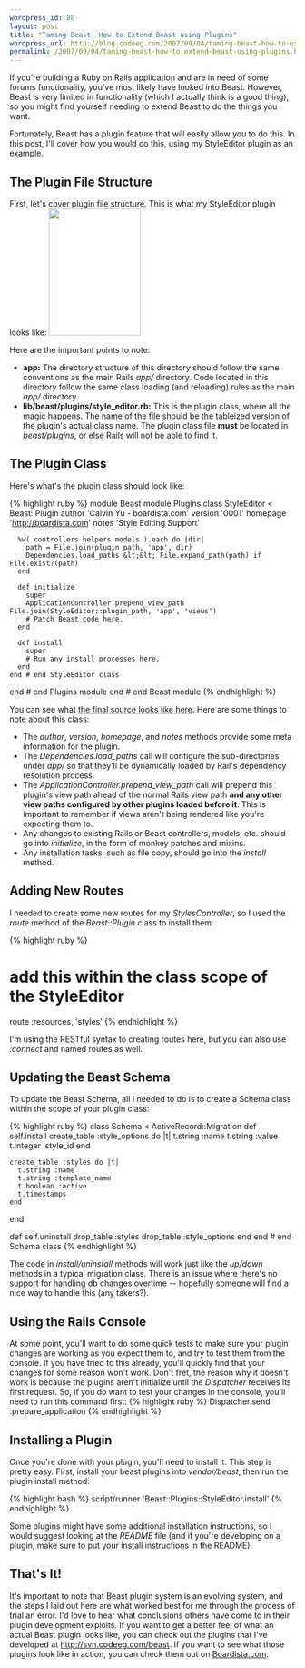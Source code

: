```yaml
--- 
wordpress_id: 80
layout: post
title: "Taming Beast: How to Extend Beast using Plugins"
wordpress_url: http://blog.codeeg.com/2007/09/04/taming-beast-how-to-extend-beast-using-plugins/
permalink: /2007/09/04/taming-beast-how-to-extend-beast-using-plugins.html
---
```

If you're building a Ruby on Rails application and are in need of some forums functionality, you've most likely have looked into Beast.  However, Beast is very limited in functionality (which I actually think is a good thing), so you might find yourself needing to extend Beast to do the things you want.

Fortunately, Beast has a plugin feature that will easily allow you to do this.  In this post, I'll cover how you would do this, using my StyleEditor plugin as an example.
<h2>The Plugin File Structure</h2>
First, let's cover plugin file structure.  This is what my StyleEditor plugin looks like:

<img class="alignnone size-full wp-image-112" src="/images/wp/beast_plugin_dir_structure.png" alt="" width="162" height="223" />

Here are the important points to note:
<ul>
	<li><strong>app:</strong> The directory structure of this directory should follow the same conventions as the main Rails <em>app/</em> directory.  Code located in this directory follow the same class loading (and reloading) rules as the main <em>app/</em> directory.</li>
	<li><strong>lib/beast/plugins/style_editor.rb:</strong> This is the plugin class, where all the magic happens.  The name of the file should be the tableized version of the plugin's actual class name.  The plugin class file <strong>must</strong> be located in <em>beast/plugins</em>, or else Rails will not be able to find it.</li>
</ul>
<h2>The Plugin Class</h2>
Here's what's the plugin class should look like:

{% highlight ruby %}
module Beast
  module Plugins
    class StyleEditor < Beast::Plugin
      author 'Calvin Yu - boardista.com'
      version '0001'
      homepage 'http://boardista.com'
      notes 'Style Editing Support'

      %w( controllers helpers models ).each do |dir|
        path = File.join(plugin_path, 'app', dir)
        Dependencies.load_paths &lt;&lt; File.expand_path(path) if File.exist?(path)
      end

      def initialize
        super
        ApplicationController.prepend_view_path File.join(StyleEditor::plugin_path, 'app', 'views')
        # Patch Beast code here.
      end

      def install
        super
        # Run any install processes here.
      end
    end # end StyleEditor class
  end # end Plugins module
end # end Beast module
{% endhighlight %}

You can see what <a href="http://svn.codeeg.com/beast/style_editor/lib/beast/plugins/style_editor.rb">the final source looks like here</a>.  Here are some things to note about this class:
<ul>
	<li>The <em>author</em>, <em>version</em>, <em>homepage</em>, and <em>notes</em> methods provide some meta information for the plugin.</li>
	<li>The <em>Dependencies.load_paths</em> call will configure the sub-directories under <em>app/</em> so that they'll be dynamically loaded by Rail's dependency resolution process.</li>
	<li>The <em>ApplicationController.prepend_view_path</em> call will prepend this plugin's view path ahead of the normal Rails view path <strong>and any other view paths configured by other plugins loaded before it</strong>.  This is important to remember if views aren't being rendered like you're expecting them to.</li>
	<li>Any changes to existing Rails or Beast controllers, models, etc. should go into <em>initialize</em>, in the form of monkey patches and mixins.</li>
	<li>Any installation tasks, such as file copy, should go into the <em>install</em> method.</li>
</ul>
<h2>Adding New Routes</h2>
I needed to create some new routes for my <em>StylesController</em>, so I used the <em>route</em> method of the <em>Beast::Plugin</em> class to install them:

{% highlight ruby %}
# add this within the class scope of the StyleEditor
route :resources, 'styles'
{% endhighlight %}

I'm using the RESTful syntax to creating routes here, but you can also use <em>:connect</em> and named routes as well.
<h2>Updating the Beast Schema</h2>
To update the Beast Schema, all I needed to do is to create a Schema class within the scope of your plugin class:

{% highlight ruby %}
class Schema < ActiveRecord::Migration
  def self.install
    create_table :style_options do |t|
      t.string :name
      t.string :value
      t.integer :style_id
    end

    create_table :styles do |t|
      t.string :name
      t.string :template_name
      t.boolean :active
      t.timestamps
    end
  end

  def self.uninstall
    drop_table :styles
    drop_table :style_options
  end
end # end Schema class
{% endhighlight %}

The code in <em>install/uninstall</em> methods will work just like the <em>up/down</em> methods in a typical migration class.  There is an issue where there's no support for handling db changes overtime -- hopefully someone will find a nice way to handle this (any takers?).
<h2>Using the Rails Console</h2>
At some point, you'll want to do some quick tests to make sure your plugin changes are working as you expect them to, and try to test them from the console.  If you have tried to this already, you'll quickly find that your changes for some reason won't work.  Don't fret, the reason why it doesn't work is because the plugins aren't initialize until the <em>Dispatcher</em> receives its first request.  So, if you do want to test your changes in the console, you'll need to run this command first:
{% highlight ruby %}
Dispatcher.send :prepare_application
{% endhighlight %}
<h2>Installing a Plugin</h2>
Once you're done with your plugin, you'll need to install it.  This step is pretty easy.  First, install your beast plugins into <em>vendor/beast</em>, then run the plugin install method:

{% highlight bash %}
script/runner 'Beast::Plugins::StyleEditor.install'
{% endhighlight %}

Some plugins might have some additional installation instructions, so I would suggest looking at the <em>README</em> file (and if you're developing on a plugin, make sure to put your install instructions in the README).
<h2>That's It!</h2>
It's important to note that Beast plugin system is an evolving system, and the steps I laid out here are what worked best for me through the process of trial an error.  I'd love to hear what conclusions others have come to in their plugin development exploits.  If you want to get a better feel of what an actual Beast plugin looks like, you can check out the plugins that I've developed at <a href="http://svn.codeeg.com/beast">http://svn.codeeg.com/beast</a>.  If you want to see what those plugins look like in action, you can check them out on <a href="http://boardista.com">Boardista.com</a>.
